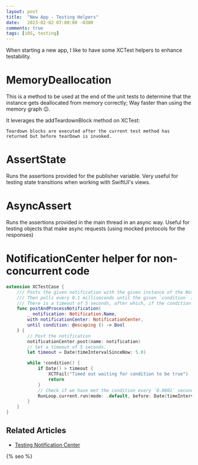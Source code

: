 ```yaml
---
layout: post
title:  "New App - Testing Helpers"
date:   2023-02-02 07:00:00 -0300
comments: true
tags: [iOS, testing]
---
```


When starting a new app, I like to have some XCTest helpers to enhance testability.

# MemoryDeallocation

This is a method to be used at the end of the unit tests to determine that the instance gets deallocated from memory correctly; Way faster than using the memory graph 😉.

It leverages the addTeardownBlock method on XCTest:

`Teardown blocks are executed after the current test method has returned but before tearDown is invoked.`

<script src="https://gist.github.com/mdb1/938f05113a0fe384197a798c95096284.js"></script>

# AssertState

Runs the assertions provided for the publisher variable.
Very useful for testing state transitions when working with SwiftUI's views.

<script src="https://gist.github.com/mdb1/4240b2f34a862f1ca88bfa6223b7a1a0.js"></script>

# AsyncAssert

Runs the assertions provided in the main thread in an async way.
Useful for testing objects that make async requests (using mocked protocols for the responses)

<script src="https://gist.github.com/mdb1/b09873253b39278cff9875d553e9d354.js"></script>

# NotificationCenter helper for non-concurrent code

```swift
extension XCTestCase {
    /// Posts the given notification with the given instance of the NotificationCenter.
    /// Then polls every 0.1 milliseconds until the given `condition` is met.
    /// There is a timeout of 5 seconds, after which, if the condition has not been met, the test fails.
    func postAndProcessNotification(
        _ notification: Notification.Name,
        with notificationCenter: NotificationCenter,
        until condition: @escaping () -> Bool
    ) {
        // Post the notification
        notificationCenter.post(name: notification)
        // Set a timeout of 5 seconds.
        let timeout = Date(timeIntervalSinceNow: 5.0)

        while !condition() {
            if Date() > timeout {
                XCTFail("Timed out waiting for condition to be true")
                return
            }
            // Check if we have met the condition every `0.0001` seconds (0.1 milliseconds).
            RunLoop.current.run(mode: .default, before: Date(timeIntervalSinceNow: 0.0001))
        }
    }
}
```

## Related Articles

- [Testing Notification Center](/2023-09-18-notification-center-testing/) 

<!-- Do not remove - SEO meta tags -->
{% seo %}